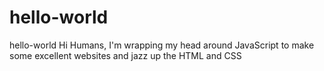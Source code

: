# hello-world
hello-world
Hi Humans,
I'm wrapping my head around JavaScript to make some excellent websites and jazz up 
the HTML and CSS
